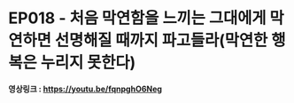 # EP018 - 처음 막연함을 느끼는 그대에게 막연하면 선명해질 때까지 파고들라(막연한 행복은 누리지 못한다)

**영상링크 : https://youtu.be/fqnpghO6Neg**
